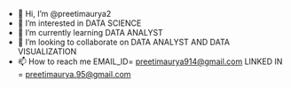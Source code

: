 - 👋 Hi, I’m @preetimaurya2
- 👀 I’m interested in DATA SCIENCE
- 🌱 I’m currently learning DATA ANALYST
- 💞️ I’m looking to collaborate on DATA ANALYST AND DATA VISUALIZATION
- 📫 How to reach me EMAIL_ID= preetimaurya914@gmail.com
                     LINKED IN = preetimaurya.95@gmail.com
<!---
preetimaurya2/preetimaurya2 is a ✨ special ✨ repository because its `README.md` (this file) appears on your GitHub profile.
You can click the Preview link to take a look at your changes.
--->
